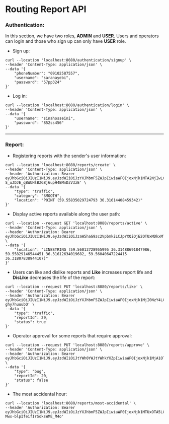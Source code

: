 # Routing Report API

### Authentication:
In this section, we have two roles, **ADMIN** and **USER**. Users and operators can login and those who sign up can only have **USER** role.
- Sign up:
```
curl --location 'localhost:8080/authentication/signup' \
--header 'Content-Type: application/json' \
--data '{
    "phoneNumber": "09102587557",
    "username": "saranayebi",
    "password": "57pp324"
}'
```
- Log in:
```
curl --location 'localhost:8080/authentication/login' \
--header 'Content-Type: application/json' \
--data '{
    "username": "sinahosseini",
    "password": "852ss456"
}'
```
---

### Report:
- Registering reports with the sender's user information:
```
curl --location 'localhost:8080/reports/create' \
--header 'Content-Type: application/json' \
--header 'Authorization: Bearer eyJhbGciOiJIUzI1NiJ9.eyJzdWIiOiJzYXJhbmF5ZWJpIiwiaWF0IjoxNjk1MTA2NjIwLCJleHAiOjE2OTUxOTMwMjB9.wS_2lsANQ-S_uJDJE_qBWUHlBZG8j6upH4EMnDzV3zE' \
--data '{
    "type": "traffic",
    "category": "SMOOTH",
    "location": "POINT (59.55835029724793 36.31614408459342)"
}'
```
- Display active reports available along the user path:
```
curl --location --request GET 'localhost:8080/reports/active' \
--header 'Content-Type: application/json' \
--header 'Authorization: Bearer eyJhbGciOiJIUzI1NiJ9.eyJzdWIiOiJzaW5haG9zc2VpbmkiLCJpYXQiOjE2OTUxMDkxMTgsImV4cCI6MTY5NTE5NTUxOH0._3T5sGnB649bG2pugahcnWdsaDIJCYhaAT_DhBkOVRg' \
--data '{
    "location": "LINESTRING (59.56013728955995 36.31488691847986, 59.55829146544451 36.31612634019682, 59.56040647224415 36.31807838944107)"
}'
```
- Users can like and dislike reports and **Like** increases report life and ****DisLike**** decreases the life of the report:
```
curl --location --request PUT 'localhost:8080/reports/like' \
--header 'Content-Type: application/json' \
--header 'Authorization: Bearer eyJhbGciOiJIUzI1NiJ9.eyJzdWIiOiJzYXJhbmF5ZWJpIiwiaWF0IjoxNjk1MjI0NzY4LCJleHAiOjE2OTUzMTExNjh9.ho6G941w1nq9pJGciOPi1LuA6TMpm896-ghy7huuubQ' \
--data '{
    "type": "traffic",
    "reportId": 29,
    "status": true
}'
```
- Operator approval for some reports that require approval:
```
curl --location --request PUT 'localhost:8080/reports/approve' \
--header 'Content-Type: application/json' \
--header 'Authorization: Bearer eyJhbGciOiJIUzI1NiJ9.eyJzdWIiOiJtYWh0YWJtYWhkYXZpIiwiaWF0IjoxNjk1MjA1OTU3LCJleHAiOjE2OTUyOTIzNTd9.x84pgOOZ27vQJiWF9OVMleFNS85IFd4EM7T5YA_YWsg' \
--data '{
    "type": "bug",
    "reportId": 20,
    "status": false
}'
```
- The most accidental hour:
```
curl --location 'localhost:8080/reports/most-accidental' \
--header 'Authorization: Bearer eyJhbGciOiJIUzI1NiJ9.eyJzdWIiOiJzYXJhbmF5ZWJpIiwiaWF0IjoxNjk1MTUxOTA5LCJleHAiOjE2OTUyMzgzMDl9.hgCKOVgw8I7PQC5sS-Mwx-blpIfeifIrSoksWME_M4o'
```